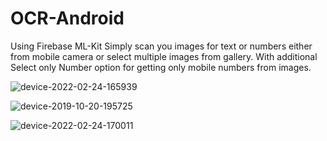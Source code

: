 # OCR-Android
Using Firebase ML-Kit
Simply scan you images for text or numbers either from mobile camera or select multiple images from gallery.
With additional Select only Number option for getting only mobile numbers from images.



![device-2022-02-24-165939](https://user-images.githubusercontent.com/28349518/155520087-8a94bf8f-4d30-4009-b292-97d8da0e8e0e.png)


![device-2019-10-20-195725](https://user-images.githubusercontent.com/28349518/67161449-1e342300-f374-11e9-88a6-892c5f5e6c86.png)


![device-2022-02-24-170011](https://user-images.githubusercontent.com/28349518/155520362-1a9a0f5b-9f8a-4003-8fff-b2ac428d3703.png)
